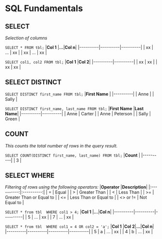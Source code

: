 # SQL Fundamentals

## SELECT
_Selection of columns_

`SELECT * FROM tbl;`
|**Col 1** |**...**|**Col n**|
|----------|----------|----------|
| xx    | ...    | xx    |
| xx    | ...    | xx    |

`SELECT col1, col2 FROM tbl;`
|**Col 1** |**Col 2**|
|----------|----------|
| xx    | xx    |
| xx    | xx    |


## SELECT DISTINCT

`SELECT DISTINCT first_name FROM tbl;`
|**First Name** |
|----------|
| Anne    |
| Sally    |

`SELECT DISTINCT first_name, last_name FROM tbl;`
|**First Name** |**Last Name**|
|----------|----------|
| Anne    | Carter    |
| Anne    | Peterson    |
| Sally    | Green    |


## COUNT
_This counts the total number of rows in the query result._

`SELECT COUNT(DISTINCT first_name, last_name) FROM tbl;`
|**Count** |
|----------|
| 3    |



## SELECT WHERE
_Filtering of rows using the following operators:_
|**Operator** |**Description**|
|:----------:|:----------:|
| =    | Equal    |
| >    | Greater Than    |
| <    | Less Than    |
| >=    | Greater Than or Equal to    |
| <=    | Less Than or Equal to    |
| <> or != | Not Equal to    |


`SELECT * from tbl 
WHERE col1 > 4;`
|**Col 1** |**...**|**Col n**|
|----------|----------|----------|
| 5    | ...    | xx    |
| 7    | ...    | xx    |

`SELECT * from tbl 
WHERE col1 = 4 OR col2 = 'a';`
|**Col 1** |**Col 2**|**...**|**Col n**|
|----------|----------|----------|----------|
| 5    | a | ...    | xx    |
| 4    | b | ...    | xx    |



